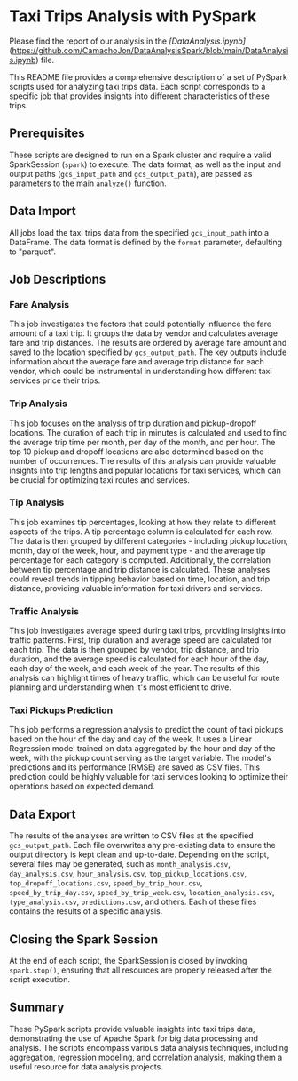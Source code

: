 # Taxi Trips Analysis with PySpark

Please find the report of our analysis in the _[DataAnalysis.ipynb]_(https://github.com/CamachoJon/DataAnalysisSpark/blob/main/DataAnalysis.ipynb) file.
  
This README file provides a comprehensive description of a set of PySpark scripts used for analyzing taxi trips data. Each script corresponds to a specific job that provides insights into different characteristics of these trips.

## Prerequisites

These scripts are designed to run on a Spark cluster and require a valid SparkSession (`spark`) to execute. The data format, as well as the input and output paths (`gcs_input_path` and `gcs_output_path`), are passed as parameters to the main `analyze()` function. 

## Data Import

All jobs load the taxi trips data from the specified `gcs_input_path` into a DataFrame. The data format is defined by the `format` parameter, defaulting to "parquet".

## Job Descriptions

### Fare Analysis

This job investigates the factors that could potentially influence the fare amount of a taxi trip. It groups the data by vendor and calculates average fare and trip distances. The results are ordered by average fare amount and saved to the location specified by `gcs_output_path`. The key outputs include information about the average fare and average trip distance for each vendor, which could be instrumental in understanding how different taxi services price their trips.

### Trip Analysis

This job focuses on the analysis of trip duration and pickup-dropoff locations. The duration of each trip in minutes is calculated and used to find the average trip time per month, per day of the month, and per hour. The top 10 pickup and dropoff locations are also determined based on the number of occurrences. The results of this analysis can provide valuable insights into trip lengths and popular locations for taxi services, which can be crucial for optimizing taxi routes and services.

### Tip Analysis

This job examines tip percentages, looking at how they relate to different aspects of the trips. A tip percentage column is calculated for each row. The data is then grouped by different categories - including pickup location, month, day of the week, hour, and payment type - and the average tip percentage for each category is computed. Additionally, the correlation between tip percentage and trip distance is calculated. These analyses could reveal trends in tipping behavior based on time, location, and trip distance, providing valuable information for taxi drivers and services.

### Traffic Analysis

This job investigates average speed during taxi trips, providing insights into traffic patterns. First, trip duration and average speed are calculated for each trip. The data is then grouped by vendor, trip distance, and trip duration, and the average speed is calculated for each hour of the day, each day of the week, and each week of the year. The results of this analysis can highlight times of heavy traffic, which can be useful for route planning and understanding when it's most efficient to drive.

### Taxi Pickups Prediction

This job performs a regression analysis to predict the count of taxi pickups based on the hour of the day and day of the week. It uses a Linear Regression model trained on data aggregated by the hour and day of the week, with the pickup count serving as the target variable. The model's predictions and its performance (RMSE) are saved as CSV files. This prediction could be highly valuable for taxi services looking to optimize their operations based on expected demand.

## Data Export

The results of the analyses are written to CSV files at the specified `gcs_output_path`. Each file overwrites any pre-existing data to ensure the output directory is kept clean and up-to-date. Depending on the script, several files may be generated, such as `month_analysis.csv`, `day_analysis.csv`, `hour_analysis.csv`, `top_pickup_locations.csv`, `top_dropoff_locations.csv`, `speed_by_trip_hour.csv`, `speed_by_trip_day.csv`, `speed_by_trip_week.csv`, `location_analysis.csv`, `type_analysis.csv`, `predictions.csv`, and others. Each of these files contains the results of a specific analysis.

## Closing the Spark Session

At the end of each script, the SparkSession is closed by invoking `spark.stop()`, ensuring that all resources are properly released after the script execution.

## Summary

These PySpark scripts provide valuable insights into taxi trips data, demonstrating the use of Apache Spark for big data processing and analysis. The scripts encompass various data analysis techniques, including aggregation, regression modeling, and correlation analysis, making them a useful resource for data analysis projects.
